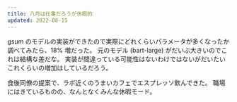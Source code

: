 ```yaml
---
title: 八月は仕事だろうが休暇的
updated: 2022-08-15
---
```


gsum のモデルの実装ができたので実際にどれくらいパラメータが多くなったか調べてみたら、18% 増だった。
元のモデル (bart-large) がだいぶ大きいのでこれは結構な差だな。
実装が間違っている可能性はないわけではないがだいたいこれくらいの増加はしているだろう。

食後同僚の提案で、ラボ近くのうまいカフェでエスプレッソ飲んできた。
職場にはきているものの、なんとなくみんな休暇モード。
